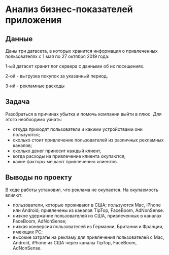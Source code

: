 # Анализ бизнес-показателей приложения
## Данные
Даны три датасета, в которых хранится информация о привлеченных пользователях с 1 мая по 27 октября 2019 года:

1-ый датасет хранит лог сервера с данными об их посещениях.

2-ой - выгрузка покупок за указанный период.

3-ий - рекламные расходы
## Задача
Разобраться в причинах убытка и помочь компании выйти в плюс. Для этого необходимо узнать:
- откуда приходят пользователи и какими устройствами они пользуются;
- сколько стоит привлечение пользователей из различных рекламных каналов;
- сколько денег приносит каждый клиент,
- когда расходы на привлечение клиента окупаются,
- какие факторы мешают привлечению клиентов.
## Выводы по проекту
В ходе работы установил, что реклама не окупается. На окупаемость влияют:
- пользователи, которые проживают в США; пользуются Mac, iPhone или Android; привлечены из каналов TipTop, FaceBoom, AdNonSense.
- низкое удержание пользователей из США, привлеченных в каналах FaceBoom, AdNonSense;
- низкая конверсия пользователей из Германии, Британии и Франции, имеющих PC;
- высокие затраты на рекламу для привлечения пользователей с Mac, Android, iPhone из США через каналы TipTop, FaceBoom, AdNonSense.
  
